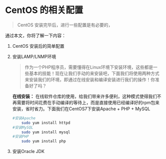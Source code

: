# CentOS 的相关配置

> CentOS 安装完毕后，进行一些配置是有必要的，

通过本文，你将了解一下内容：

1. CentOS 安装后的简单配置
1. 安装LAMP/LNMP环境
    > 作为一个PHP程序员，需要懂得在Linux环境下安装环境，这些都是一些基本的技能！现在让我们手动的来安装吧，下面我们将使用两种方式来安装我们的环境，即通过在线安装和编译安装进行我们的操作！你准备好了吗？

    **在线安装：** 在线软件仓库的使用，给我们带来许多便利，这种模式使得我们不再需要将时间花费在手动编译的等待上，而是直接使用已经编译好的rpm包来安装，省时省力。下面我们在CentOS7下安装Apache + PHP + MySQL

    ```bash
    #安装Apache
        sudo yum install httpd
    #安装MySQL
        sudo yum install mysql
    #安装PHP
        sudo yum install php
    ```

1. 安装Oracle JDK